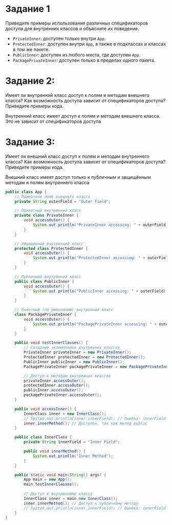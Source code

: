 # Задание 1

Приведите примеры использования различных спецификаторов доступа для внутренних классов и объясните их поведение.

- `PrivateInner`: доступен только внутри `App`.
- `ProtectedInner`: доступен внутри `App`, а также в подклассах и классах в том же пакете.
- `PublicInner`: доступен из любого места, где доступен `App`.
- `PackagePrivateInner`: доступен только в пределах одного пакета.

# Задание 2: 

Имеет ли внутренний класс доступ к полям и методам внешнего класса? Как возможность доступа зависит от спецификаторов доступа? Приведите примеры кода.

Внутренний класс имеет доступ к полям и методам внешнего класса. Это не зависит от спецификаторов доступа

# Задание 3: 

Имеет ли внешний класс доступ к полям и методам внутреннего класса? Как возможность доступа зависит от спецификаторов доступа? Приведите примеры кода.

Внешний класс имеет доступ только к публичным и защищённым методам и полям внутреннего класса

```java
public class App {
    // Приватное поле внешнего класса
    private String outerField = "Outer Field";

    // Приватный внутренний класс
    private class PrivateInner {
        void accessOuter() {
            System.out.println("PrivateInner accessing: " + outerField);
        }
    }

    // Защищенный внутренний класс
    protected class ProtectedInner {
        void accessOuter() {
            System.out.println("ProtectedInner accessing: " + outerField);
        }
    }

    // Публичный внутренний класс
    public class PublicInner {
        void accessOuter() {
            System.out.println("PublicInner accessing: " + outerField);
        }
    }

    // Пакетный (по умолчанию) внутренний класс
    class PackagePrivateInner {
        void accessOuter() {
            System.out.println("PackagePrivateInner accessing: " + outerField);
        }
    }

    public void testInnerClasses() {
        // Создание экземпляров внутренних классов
        PrivateInner privateInner = new PrivateInner();
        ProtectedInner protectedInner = new ProtectedInner();
        PublicInner publicInner = new PublicInner();
        PackagePrivateInner packagePrivateInner = new PackagePrivateInner();

        // Доступ к методам внутренних классов
        privateInner.accessOuter();
        protectedInner.accessOuter();
        publicInner.accessOuter();
        packagePrivateInner.accessOuter();
    }

    public void accessInner() {
        InnerClass inner = new InnerClass();
        // System.out.println(inner.innerField); // Ошибка: innerField имеет private доступ
        inner.innerMethod(); // Доступен, так как метод public
    }

    public class InnerClass {
        private String innerField = "Inner Field";

        public void innerMethod() {
            System.out.println("Inner Method");
        }
    }

    public static void main(String[] args) {
        App main = new App();
        main.testInnerClasses();
        
        // Доступ к внутреннему классу
        InnerClass inner = main.new InnerClass();
        inner.innerMethod(); // Доступ к публичному методу
        // System.out.println(inner.innerField); // Ошибка: innerField имеет private доступ
    }
}
```